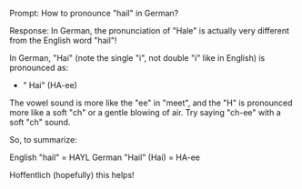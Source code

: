 Prompt: 
How to pronounce "hail" in German?

Response: 
In German, the pronunciation of "Hale" is actually very different from the English word "hail"!

In German, "Hai" (note the single "i", not double "i" like in English) is pronounced as:

* " Hai" (HA-ee)

The vowel sound is more like the "ee" in "meet", and the "H" is pronounced more like a soft "ch" or a gentle blowing of air. Try saying "ch-ee" with a soft "ch" sound.

So, to summarize:

English "hail" = HAYL
German "Hail" (Hai) = HA-ee

Hoffentlich (hopefully) this helps!

